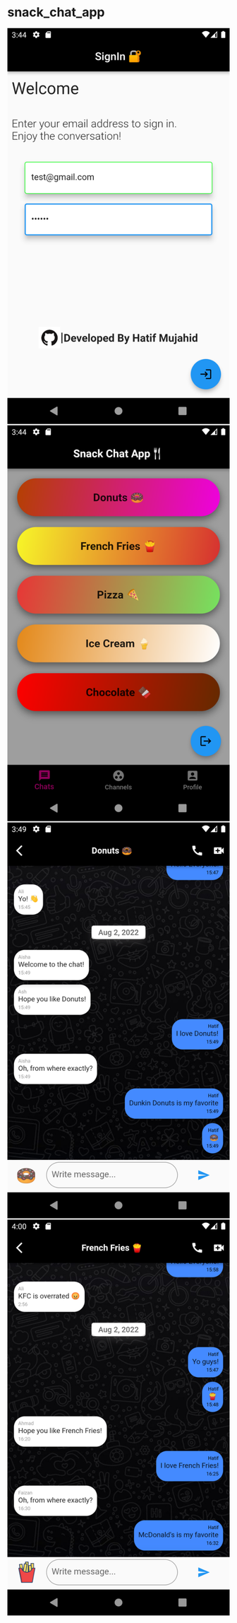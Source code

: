 # snack_chat_app

![alt text](https://github.com/hatifmujahid/snack_chat_app/blob/master/Screenshot_1659437118.png)
![alt text](https://github.com/hatifmujahid/snack_chat_app/blob/master/Screenshot_1659437129.png)
![alt text](https://github.com/hatifmujahid/snack_chat_app/blob/master/Screenshot_1659437418.png)
![alt text](https://github.com/hatifmujahid/snack_chat_app/blob/master/Screenshot_1659438090.png)
